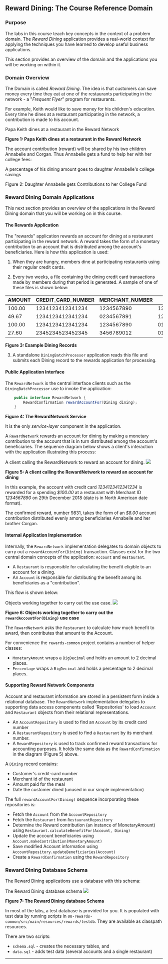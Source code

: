 ## Reward Dining: The Course Reference Domain

### Purpose
The labs in this course teach key concepts in the context of a problem domain. 
The *Reward Dining* application provides a real-world context for applying the techniques you have learned to develop useful business applications.

This section provides an overview of the domain and the applications you will be working on within it.

### Domain Overview
The Domain is called *Reward Dining*. The idea is that customers can save money every time 
they eat at one of the restaurants participating in the network - a "*Frequent Flyer*" program
for restaurants.

For example, Keith would like to save money for his children's education. Every time he dines at a restaurant participating in the network, a contribution is made to his account.

<img>Papa Keith dines at a restaurant in the Reward Network

**Figure 1: Papa Keith dines at a restaurant in the Reward Network**

The account contribution (reward) will be shared by his two children Annabelle and Corgan. Thus Annabelle gets a fund to help her with her college fees:

<img>A percentage of his dining amount goes to daughter Annabelle's college savings

Figure 2: Daughter Annabelle gets Contributions to her College Fund
 
### Reward Dining Domain Applications
This next section provides an overview of the applications in the Reward Dining domain that you will be working on in this course.

#### The Rewards Application
The "rewards" application rewards an account for dining at a restaurant participating in the reward network. A reward takes the form of a monetary contribution to an account that is distributed among the account's beneficiaries. Here is how this application is used:

1. When they are hungry, members dine at participating restaurants using their regular credit cards.

2. Every two weeks, a file containing the dining credit card transactions made by members during that period is generated. A sample of one of these files is shown below:

AMOUNT  |  CREDIT_CARD_NUMBER  |  MERCHANT_NUMBER  |  DATE
--------|----------------------|--------------------|--------
100.00  | 1234123412341234    | 1234567890      | 12/29/2010
49.67   | 1234123412341234    | 0234567891      | 12/31/2010
100.00  | 1234123412341234    | 1234567890      | 01/01/2010
27.60   | 2345234523452345    | 3456789012      | 01/02/2010

**Figure 3: Example Dining Records**

3. A standalone `DiningBatchProcessor` application reads this file and submits each Dining record to the rewards application for processing.

#### Public Application Interface
The `RewardNetwork` is the central interface clients such as the `DiningBatchProcessor` use to invoke the application:
``` java
    public interface RewardNetwork {
        RewardConfirmation rewardAccountFor(Dining dining);
    }
```
**Figure 4: The RewardNetwork Service**

It is the only *service-layer* component in the application.

A `RewardNetwork` rewards an account for dining by making a monetary contribution to the account that is in turn distributed among the account's beneficiaries. The sequence diagram below shows a client's interaction with the application illustrating this process:

<img>A client calling the RewardNetwork to reward an account for dining.
<img src="rewards-application.png">

**Figure 5: A client calling the RewardNetwork to reward an account for dining**

In this example, the account with credit card *1234123412341234* is rewarded for a spending *$100.00* 
at a restaurant with Merchant ID *1234567890* on 29th December 2018 (date is in North American date format).

The confirmed reward, number 9831, takes the form of an *$8.00* account contribution distributed evenly among beneficiaries Annabelle and her brother Corgan.

#### Internal Application Implementation ####
Internally, the `RewardNetwork` implementation delegates to domain objects to carry out 
a `rewardAccountFor(Dining)` transaction. 
Classes exist for the two central domain concepts of the application: `Account` and `Restaurant`.

- A `Restaurant` is responsible for calculating the benefit eligible to an account for a dining.
- An `Account` is responsible for distributing the benefit among its beneficiaries as a "contribution".

This flow is shown below:

Objects working together to carry out the  use case.
<img src="rewardnetwork-domainobject-interaction.png">

**Figure 6: Objects working together to carry out the `rewardAccountFor(Dining)` use case**

The `RewardNetwork` asks the `Restaurant` to calculate how much benefit to award, then contributes that amount to the Account.

For convenience the `rewards-common` project contains a number of helper classes:

- `MonetaryAmount` wraps a `BigDecimal` and holds an amount to 2 decimal places.
- `Percentage` wraps a `BigDecimal` and holds a percentage to 2 decimal places.
#### Supporting Reward Network Components
Account and restaurant information are stored in a persistent form inside a relational database. 
The `RewardNetwork` implementation delegates to supporting data access components 
called 'Repositories' to load `Account` and `Restaurant` objects from their relational representations.

- An `AccountRepository` is used to find an `Account` by its credit card number
- A `RestaurantRepository` is used to find a `Restaurant` by its merchant number.
- A `RewardRepository` is used to track confirmed reward transactions for accounting purposes. It holds the same data as the `RewardConfirmation` in the diagram (Figure 5) above.

A `Dining` record contains:
- Customer's credit-card number
- Merchant id of the restaurant
- Amount paid for the meal
- Date the customer dined (unused in our simple implementation)

The full `rewardAccountFor(Dining)` sequence incorporating these repositories is:

- Fetch the `Account` from the `AccountRepository`
- Fetch the `Restaurant` from `RestaurantRepository`
- Determine the Reward contribution (an instance of MonetaryAmount) using `Restaurant.calculateBenefitFor(Account, Dining)`
- Update the account beneficiaries using `Account.makeContribution(MonetaryAmount)`
- Save modified Account information using `AccountRepository.updateBeneficiaries(Account)`
- Create a `RewardConfirmation` using the `RewardRepository`

### Reward Dining Database Schema
The Reward Dining applications use a database with this schema:

The Reward Dining database schema <img src="rewardDining-databaseSchema.png">

**Figure 7: The Reward Dining database Schema**

In most of the labs, a test database is provided for you. 
It is populated with test data by running scripts 
in `00-rewards-common/src/main/resources/rewards/testdb`. They are available as classpath resources.

There are two scripts:

- `schema.sql` - creates the necessary tables, and
- `data.sql` - adds test data (several accounts and a single restaurant)

---
